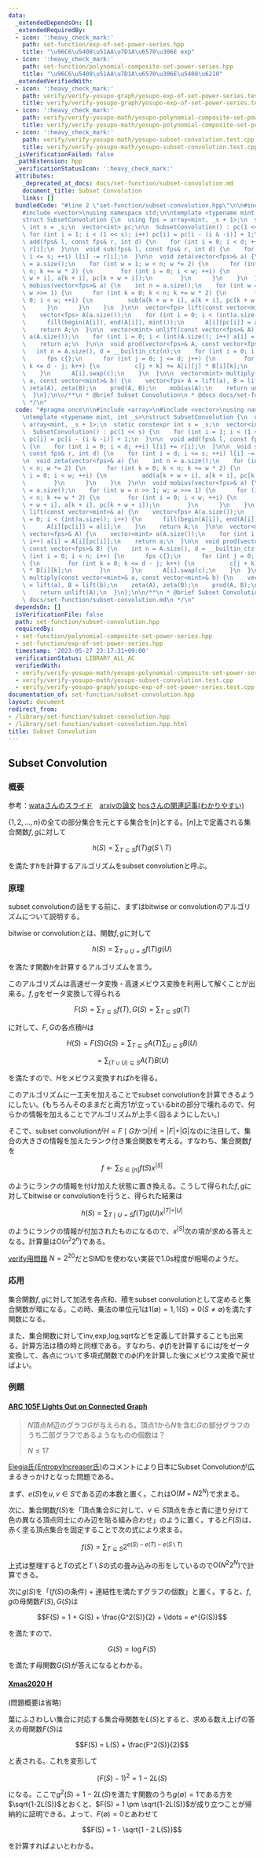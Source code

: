 ```yaml
---
data:
  _extendedDependsOn: []
  _extendedRequiredBy:
  - icon: ':heavy_check_mark:'
    path: set-function/exp-of-set-power-series.hpp
    title: "\u96C6\u5408\u51AA\u7D1A\u6570\u306E exp"
  - icon: ':heavy_check_mark:'
    path: set-function/polynomial-composite-set-power-series.hpp
    title: "\u96C6\u5408\u51AA\u7D1A\u6570\u306E\u5408\u6210"
  _extendedVerifiedWith:
  - icon: ':heavy_check_mark:'
    path: verify/verify-yosupo-graph/yosupo-exp-of-set-power-series.test.cpp
    title: verify/verify-yosupo-graph/yosupo-exp-of-set-power-series.test.cpp
  - icon: ':heavy_check_mark:'
    path: verify/verify-yosupo-math/yosupo-polynomial-composite-set-power-series.test.cpp
    title: verify/verify-yosupo-math/yosupo-polynomial-composite-set-power-series.test.cpp
  - icon: ':heavy_check_mark:'
    path: verify/verify-yosupo-math/yosupo-subset-convolution.test.cpp
    title: verify/verify-yosupo-math/yosupo-subset-convolution.test.cpp
  _isVerificationFailed: false
  _pathExtension: hpp
  _verificationStatusIcon: ':heavy_check_mark:'
  attributes:
    _deprecated_at_docs: docs/set-function/subset-convolution.md
    document_title: Subset Convolution
    links: []
  bundledCode: "#line 2 \"set-function/subset-convolution.hpp\"\n\n#include <array>\n\
    #include <vector>\nusing namespace std;\n\ntemplate <typename mint, int _s>\n\
    struct SubsetConvolution {\n  using fps = array<mint, _s + 1>;\n  static constexpr\
    \ int s = _s;\n  vector<int> pc;\n\n  SubsetConvolution() : pc(1 << s) {\n   \
    \ for (int i = 1; i < (1 << s); i++) pc[i] = pc[i - (i & -i)] + 1;\n  }\n\n  void\
    \ add(fps& l, const fps& r, int d) {\n    for (int i = 0; i < d; ++i) l[i] +=\
    \ r[i];\n  }\n\n  void sub(fps& l, const fps& r, int d) {\n    for (int i = d;\
    \ i <= s; ++i) l[i] -= r[i];\n  }\n\n  void zeta(vector<fps>& a) {\n    int n\
    \ = a.size();\n    for (int w = 1; w < n; w *= 2) {\n      for (int k = 0; k <\
    \ n; k += w * 2) {\n        for (int i = 0; i < w; ++i) {\n          add(a[k +\
    \ w + i], a[k + i], pc[k + w + i]);\n        }\n      }\n    }\n  }\n\n  void\
    \ mobius(vector<fps>& a) {\n    int n = a.size();\n    for (int w = n >> 1; w;\
    \ w >>= 1) {\n      for (int k = 0; k < n; k += w * 2) {\n        for (int i =\
    \ 0; i < w; ++i) {\n          sub(a[k + w + i], a[k + i], pc[k + w + i]);\n  \
    \      }\n      }\n    }\n  }\n\n  vector<fps> lift(const vector<mint>& a) {\n\
    \    vector<fps> A(a.size());\n    for (int i = 0; i < (int)a.size(); i++) {\n\
    \      fill(begin(A[i]), end(A[i]), mint());\n      A[i][pc[i]] = a[i];\n    }\n\
    \    return A;\n  }\n\n  vector<mint> unlift(const vector<fps>& A) {\n    vector<mint>\
    \ a(A.size());\n    for (int i = 0; i < (int)A.size(); i++) a[i] = A[i][pc[i]];\n\
    \    return a;\n  }\n\n  void prod(vector<fps>& A, const vector<fps>& B) {\n \
    \   int n = A.size(), d = __builtin_ctz(n);\n    for (int i = 0; i < n; i++) {\n\
    \      fps c{};\n      for (int j = 0; j <= d; j++) {\n        for (int k = 0;\
    \ k <= d - j; k++) {\n          c[j + k] += A[i][j] * B[i][k];\n        }\n  \
    \    }\n      A[i].swap(c);\n    }\n  }\n\n  vector<mint> multiply(const vector<mint>&\
    \ a, const vector<mint>& b) {\n    vector<fps> A = lift(a), B = lift(b);\n   \
    \ zeta(A), zeta(B);\n    prod(A, B);\n    mobius(A);\n    return unlift(A);\n\
    \  }\n};\n\n/**\n * @brief Subset Convolution\n * @docs docs/set-function/subset-convolution.md\n\
    \ */\n"
  code: "#pragma once\n\n#include <array>\n#include <vector>\nusing namespace std;\n\
    \ntemplate <typename mint, int _s>\nstruct SubsetConvolution {\n  using fps =\
    \ array<mint, _s + 1>;\n  static constexpr int s = _s;\n  vector<int> pc;\n\n\
    \  SubsetConvolution() : pc(1 << s) {\n    for (int i = 1; i < (1 << s); i++)\
    \ pc[i] = pc[i - (i & -i)] + 1;\n  }\n\n  void add(fps& l, const fps& r, int d)\
    \ {\n    for (int i = 0; i < d; ++i) l[i] += r[i];\n  }\n\n  void sub(fps& l,\
    \ const fps& r, int d) {\n    for (int i = d; i <= s; ++i) l[i] -= r[i];\n  }\n\
    \n  void zeta(vector<fps>& a) {\n    int n = a.size();\n    for (int w = 1; w\
    \ < n; w *= 2) {\n      for (int k = 0; k < n; k += w * 2) {\n        for (int\
    \ i = 0; i < w; ++i) {\n          add(a[k + w + i], a[k + i], pc[k + w + i]);\n\
    \        }\n      }\n    }\n  }\n\n  void mobius(vector<fps>& a) {\n    int n\
    \ = a.size();\n    for (int w = n >> 1; w; w >>= 1) {\n      for (int k = 0; k\
    \ < n; k += w * 2) {\n        for (int i = 0; i < w; ++i) {\n          sub(a[k\
    \ + w + i], a[k + i], pc[k + w + i]);\n        }\n      }\n    }\n  }\n\n  vector<fps>\
    \ lift(const vector<mint>& a) {\n    vector<fps> A(a.size());\n    for (int i\
    \ = 0; i < (int)a.size(); i++) {\n      fill(begin(A[i]), end(A[i]), mint());\n\
    \      A[i][pc[i]] = a[i];\n    }\n    return A;\n  }\n\n  vector<mint> unlift(const\
    \ vector<fps>& A) {\n    vector<mint> a(A.size());\n    for (int i = 0; i < (int)A.size();\
    \ i++) a[i] = A[i][pc[i]];\n    return a;\n  }\n\n  void prod(vector<fps>& A,\
    \ const vector<fps>& B) {\n    int n = A.size(), d = __builtin_ctz(n);\n    for\
    \ (int i = 0; i < n; i++) {\n      fps c{};\n      for (int j = 0; j <= d; j++)\
    \ {\n        for (int k = 0; k <= d - j; k++) {\n          c[j + k] += A[i][j]\
    \ * B[i][k];\n        }\n      }\n      A[i].swap(c);\n    }\n  }\n\n  vector<mint>\
    \ multiply(const vector<mint>& a, const vector<mint>& b) {\n    vector<fps> A\
    \ = lift(a), B = lift(b);\n    zeta(A), zeta(B);\n    prod(A, B);\n    mobius(A);\n\
    \    return unlift(A);\n  }\n};\n\n/**\n * @brief Subset Convolution\n * @docs\
    \ docs/set-function/subset-convolution.md\n */\n"
  dependsOn: []
  isVerificationFile: false
  path: set-function/subset-convolution.hpp
  requiredBy:
  - set-function/polynomial-composite-set-power-series.hpp
  - set-function/exp-of-set-power-series.hpp
  timestamp: '2023-05-27 23:17:31+09:00'
  verificationStatus: LIBRARY_ALL_AC
  verifiedWith:
  - verify/verify-yosupo-math/yosupo-polynomial-composite-set-power-series.test.cpp
  - verify/verify-yosupo-math/yosupo-subset-convolution.test.cpp
  - verify/verify-yosupo-graph/yosupo-exp-of-set-power-series.test.cpp
documentation_of: set-function/subset-convolution.hpp
layout: document
redirect_from:
- /library/set-function/subset-convolution.hpp
- /library/set-function/subset-convolution.hpp.html
title: Subset Convolution
---
```


## Subset Convolution

### 概要

参考：[wataさんのスライド](https://www.slideshare.net/wata_orz/ss-12131479)　[arxivの論文](https://arxiv.org/pdf/cs/0611101.pdf) [hosさんの関連記事(わかりやすい)](https://hos-lyric.hatenablog.com/entry/2021/01/14/201231)

$\lbrace {1,2,\ldots,n}\rbrace$の全ての部分集合を元とする集合を$[n]$とする。$[n]$上で定義される集合関数$f,g$に対して

$$h(S) = \sum_{T \subseteq S} f(T)g(S \setminus T)$$

を満たす$h$を計算するアルゴリズムをsubset convolutionと呼ぶ。

### 原理

subset convolutionの話をする前に、まずはbitwise or convolutionのアルゴリズムについて説明する。

bitwise or convolutionとは、関数$f,g$に対して

$$h(S) = \sum_{T \cup U = S} f(T)g(U)$$

を満たす関数$h$を計算するアルゴリズムを言う。

このアルゴリズムは高速ゼータ変換・高速メビウス変換を利用して解くことが出来る。$f,g$をゼータ変換して得られる

$$F(S) = \sum_{T \subseteq S} f(T) , G(S) = \sum_{T \subseteq S} g(T)$$

に対して、$F,G$の各点積$H$は

$$H(S) = F(S) G(S) = \sum_{T\subseteq S} A(T) \sum_{U \subseteq S}B(U) $$

$$= \sum_{(T \cup U) \subseteq S} A(T) B(U)$$

を満たすので、$H$をメビウス変換すれば$h$を得る。

このアルゴリズムに一工夫を加えることでsubset convolutionを計算できるようにしたい。(もちろんそのままだと両方1が立っているbitの部分で壊れるので、何らかの情報を加えることでアルゴリズムが上手く回るようにしたい。)

そこで、subset convolutionが$H = F \mid G$かつ$\vert H \vert = \vert F \vert + \vert G \vert$なのに注目して、集合の大きさの情報を加えたランク付き集合関数を考える。すなわち、集合関数$f$を

$$f \leftarrow \sum_{S \in \lbrack n \rbrack} f(S) x^{\vert S \vert}$$

のようにランクの情報を付け加えた状態に置き換える。こうして得られた$f,g$に対してbitwise or convolutionを行うと、得られた結果は

$$h(S) = \sum_{T \mid U = S} f(T) g(U) x ^{\vert T \vert + \vert U \vert}$$

のようにランクの情報が付加されたものになるので、$x^{\vert S \vert}$次の項が求める答えとなる。計算量は$\mathrm{O}(n^2 2^n)$である。

[verify用問題](https://judge.yosupo.jp/problem/subset_convolution) $N=2^{20}$だとSIMDを使わない実装で1.0s程度が相場のようだ。

### 応用

集合関数$f,g$に対して加法を各点和、積をsubset convolutionとして定めると集合関数が環になる。この時、乗法の単位元$1$は$1(\emptyset) = 1, 1(S) = 0(S \neq \emptyset)$を満たす関数になる。

また、集合関数に対してinv,exp,log,sqrtなどを定義して計算することも出来る。計算方法は積の時と同様である。すなわち、$\phi(f)$を計算するには$f$をゼータ変換して、各点について多項式関数での$\phi(F)$を計算した後にメビウス変換で戻せばよい。

### 例題

#### [ARC 105F Lights Out on Connected Graph](https://atcoder.jp/contests/arc105/tasks/arc105_f)

> $N$頂点$M$辺のグラフ$G$が与えられる。頂点$1$から$N$を含む$G$の部分グラフのうち二部グラフであるようなものの個数は？
>
> $N \leq 17$

[Elegia氏(EntropyIncreaser氏)](https://codeforces.com/blog/entry/83535?#comment-709269)のコメントにより日本にSubset Convolutionが広まるきっかけとなった問題である。

まず、$e(S)$を$u,v \in S$である辺の本数と置く。これは$\mathrm{O}(M + N 2^N)$で求まる。

次に、集合関数$f(S)$を「頂点集合$S$に対して、$v \in S$頂点を赤と青に塗り分けて色の異なる頂点同士にのみ辺を貼る組み合わせ」のように置く。すると$F(S)$は、赤く塗る頂点集合を固定することで次の式により求まる。

$$f(S) = \sum_{T \subseteq S} 2^{e(S) - e(T) - e(S \setminus T)}$$

上式は整理すると$T$の式と$T\setminus S$の式の畳み込みの形をしているので$\mathrm{O}(N^2 2^N)$で計算できる。

次に$g(S)$を「($f(S)$の条件) + 連結性を満たすグラフの個数」と置く。すると、$f,g$の母関数$F(S),G(S)$は

$$F(S) = 1 + G(S) + \frac{G^2(S)}{2} + \ldots = e^{G(S)}$$

を満たすので、

$$G(S) = \log F(S)$$

を満たす母関数$G(S)$が答えになるとわかる。

#### [Xmas2020 H](https://atcoder.jp/contests/xmascon20/tasks/xmascon20_h)

(問題概要は省略)

葉にふさわしい集合に対応する集合母関数を$L(S)$とすると、求める数え上げの答えの母関数$F(S)$は

$$F(S) = L(S) + \frac{F^2(S)}{2}$$

と表される。これを変形して

$$ (F(S) - 1) ^ 2 = 1 - 2L(S)$$

になる。ここで$g^2(S)=1-2L(S)$を満たす関数のうち$g(\emptyset)=1$である方を$\sqrt{1-2L(S)}$とおくと、$F(S) = 1 \pm \sqrt{1-2L(S)}$が成り立つことが帰納的に証明できる。よって、$F(\emptyset) = 0$とあわせて

$$F(S) = 1 - \sqrt{1 - 2 L(S)}$$

を計算すればよいとわかる。

